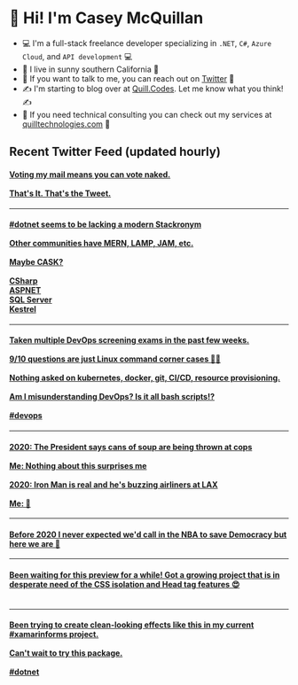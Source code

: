 # 👋 Hi! I'm Casey McQuillan

- 💻 I'm a full-stack freelance developer specializing in `.NET`, `C#`, `Azure Cloud`, and `API development` 💻
- 🌴 I live in sunny southern California 🌴
- 📲 If you want to talk to me, you can reach out on [Twitter](https://twitter.com/QuillCodes) 📲
- ✍ I'm starting to blog over at [Quill.Codes](https://quill.codes/). Let me know what you think! ✍
- 🦾 If you need technical consulting you can check out my services at [quilltechnologies.com](https://quilltechnologies.com/) 🦿


## Recent Twitter Feed (updated hourly)

<!-- BEGIN TWEETS -->
#### [Voting my mail means you can vote naked. <br /><br />That's It. That's the Tweet.](https://twitter.com/QuillCodes/status/1303875844192874496)

---


#### [#dotnet seems to be lacking a modern Stackronym<br /><br />Other communities have MERN, LAMP, JAM, etc. <br /><br />Maybe CASK?<br /><br />CSharp<br />ASPNET<br />SQL Server<br />Kestrel](https://twitter.com/QuillCodes/status/1303369595919581185)

---


#### [Taken multiple DevOps screening exams in the past few weeks. <br /><br />9/10 questions are just Linux command corner cases 🤷‍♂️<br /><br />Nothing asked on kubernetes, docker, git, CI/CD, resource provisioning.<br /><br />Am I misunderstanding DevOps? Is it all bash scripts⁉️<br /><br />#devops](https://twitter.com/QuillCodes/status/1301730936757739522)

---


#### [2020: The President says cans of soup are being thrown at cops<br /><br />Me: Nothing about this surprises me<br /><br />2020: Iron Man is real and he's buzzing airliners at LAX <br /><br />Me: 🤯](https://twitter.com/QuillCodes/status/1301184112380665859)

---


#### [Before 2020 I never expected we'd call in the NBA to save Democracy but here we are 🤷](https://twitter.com/QuillCodes/status/1299403245341736960)

---


#### [Been waiting for this preview for a while! Got a growing project that is in desperate need of the CSS isolation and Head tag features 😍<br /><br />](https://twitter.com/QuillCodes/status/1298383202642354176)

---


#### [Been trying to create clean-looking effects like this in my current #xamarinforms project. <br /><br />Can't wait to try this package.<br /><br />#dotnet](https://twitter.com/QuillCodes/status/1298370812727005185)
<!-- END TWEETS -->

<!--
**cmcquillan/cmcquillan** is a ✨ _special_ ✨ repository because its `README.md` (this file) appears on your GitHub profile.

Here are some ideas to get you started:

- 🔭 I’m currently working on ...
- 🌱 I’m currently learning ...
- 👯 I’m looking to collaborate on ...
- 🤔 I’m looking for help with ...
- 💬 Ask me about ...
- 📫 How to reach me: ...
- 😄 Pronouns: ...
- ⚡ Fun fact: ...
-->
